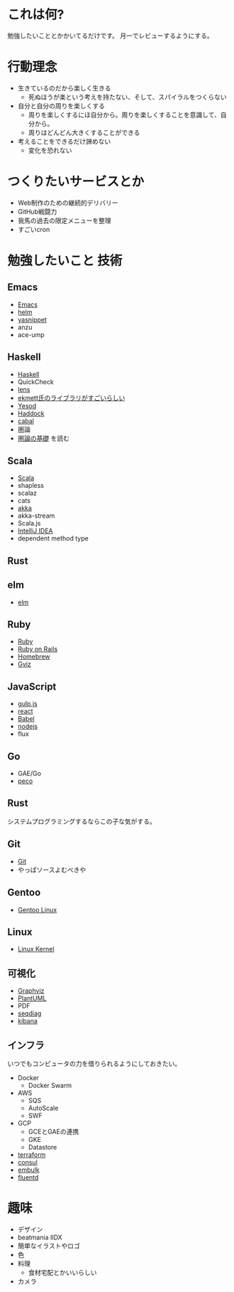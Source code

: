 # これは何?

勉強したいこととかかいてるだけです。
月一でレビューするようにする。

# 行動理念

* 生きているのだから楽しく生きる
  * 死ぬほうが楽という考えを持たない、そして、スパイラルをつくらない
* 自分と自分の周りを楽しくする
  * 周りを楽しくするにほ自分から。周りを楽しくすることを意識して、自分から。
  * 周りはどんどん大きくすることができる
* 考えることをできるだけ諦めない
  * 変化を恐れない


# つくりたいサービスとか

* Web制作のための継続的デリバリー
* GitHub戦闘力
* 我馬の過去の限定メニューを整理
* すごいcron

# 勉強したいこと 技術

## Emacs

* [Emacs](http://www.gnu.org/software/emacs/)
* [helm](https://github.com/emacs-helm/helm)
* [yasnippet](https://github.com/capitaomorte/yasnippet)
* anzu
* ace-ump

## Haskell

* [Haskell](http://www.haskell.org/haskellwiki/Haskell)
* QuickCheck
* [lens](https://hackage.haskell.org/package/lens)
* [ekmett氏のライブラリがすごいらしい](https://github.com/ekmett)
* [Yesod](http://www.yesodweb.com/)
* [Haddock](http://www.haskell.org/haddock/)
* [cabal](http://www.haskell.org/cabal/)
* 圏論
* [圏論の基礎](http://www.amazon.co.jp/gp/product/4621063243?ie=UTF8&camp=1207&creative=8411&creativeASIN=4621063243&linkCode=shr&tag=eiel-22&psc=1) を読む

## Scala

* [Scala](http://www.scala-lang.org/)
* shapless
* scalaz
* cats
* [akka](http://akka.io/)
* akka-stream
* Scala.js
* [IntelliJ IDEA](https://www.jetbrains.com/idea/)
* dependent method type

## Rust

## elm

* [elm](http://elm-lang.org/)

## Ruby

* [Ruby](http://www.ruby-lang.org/ja/)
* [Ruby on Rails](https://github.com/rails/rails)
* [Homebrew](http://brew.sh/)
* [Gviz](http://melborne.github.io/2014/02/27/gviz-posts/)

## JavaScript

* [gulp.js](http://gulpjs.com/)
* [react](http://facebook.github.io/react/)
* [Babel](https://github.com/babel/babel)
* [nodejs](http://nodejs.org/)
* flux

## Go

* GAE/Go
* [peco](https://github.com/peco/peco)

## Rust

システムプログラミングするならこの子な気がする。

## Git

* [Git](http://git-scm.com/)
* やっぱソースよむべきや

## Gentoo

* [Gentoo Linux](http://www.gentoo.org/)

## Linux

* [Linux Kernel](http://www.kernel.org/)


## 可視化

* [Graphviz](http://www.graphviz.org/Documentation.php)
* [PlantUML](http://ja.plantuml.com)
* PDF
* [seqdiag](http://blockdiag.com/ja/seqdiag/index.html)
* [kibana](http://www.elasticsearch.org/overview/kibana/)

## インフラ

いつでもコンピュータの力を借りられるようにしておきたい。

* Docker
  * Docker Swarm
* AWS
  * SQS
  * AutoScale
  * SWF
* GCP
  * GCEとGAEの連携
  * GKE
  * Datastore
* [terraform](https://www.terraform.io/)
* [consul](https://www.consul.io/)
* [embulk](https://github.com/embulk/embulk)
* [fluentd](http://www.fluentd.org/)

# 趣味

* デザイン
* beatmania IIDX
* 簡単なイラストやロゴ
* 色
* 料理
  * 食材宅配とかいいらしい
* カメラ
